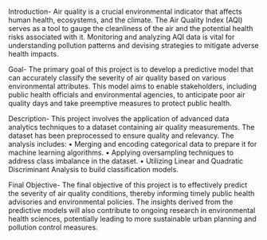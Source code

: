 Introduction-
Air quality is a crucial environmental indicator that affects human health, ecosystems, and the climate. The Air Quality Index (AQI) serves as a tool to gauge the cleanliness of the air and the potential health risks associated with it.
Monitoring and analyzing AQI data is vital for understanding pollution patterns and devising strategies to mitigate adverse health impacts.


Goal-
The primary goal of this project is to develop a predictive model that can accurately classify the severity of air quality based on various environmental attributes. 
This model aims to enable stakeholders, including public health officials and environmental agencies, to anticipate poor air quality days and take preemptive measures to protect public health.


Description-
This project involves the application of advanced data analytics techniques to a dataset containing air quality measurements. The dataset has been preprocessed to ensure quality and relevancy. The analysis includes:
•	Merging and encoding categorical data to prepare it for machine learning algorithms.
•	Applying oversampling techniques to address class imbalance in the dataset.
•	Utilizing Linear and Quadratic Discriminant Analysis to build classification models.


Final Objective-
The final objective of this project is to effectively predict the severity of air quality conditions, thereby informing timely public health advisories and environmental policies. 
The insights derived from the predictive models will also contribute to ongoing research in environmental health sciences, potentially leading to more sustainable urban planning and pollution control measures.
